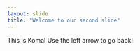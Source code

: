 ```yaml
---
layout: slide
title: "Welcome to our second slide"
---
```


This is Komal
Use the left arrow to go back!